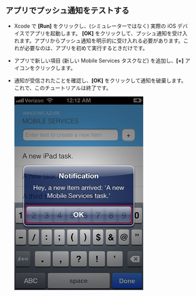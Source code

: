 
## <a id="test"></a>アプリでプッシュ通知をテストする

* Xcode で **[Run]** をクリックし、(シミュレーターではなく) 実際の iOS デバイスでアプリを起動します。 **[OK]** をクリックして、プッシュ通知を受け入れます。アプリからプッシュ通知を明示的に受け入れる必要があります。これが必要なのは、アプリを初めて実行するときだけです。

* アプリで新しい項目 (新しい Mobile Services タスクなど) を追加し、**[+]** アイコンをクリックします。

* 通知が受信されたことを確認し、**[OK]** をクリックして通知を破棄します。これで、このチュートリアルは終了です。

  	![](../articles/media/mobile-services-ios-get-started-push/mobile-quickstart-push3-ios.png)

<!---HONumber=62-->